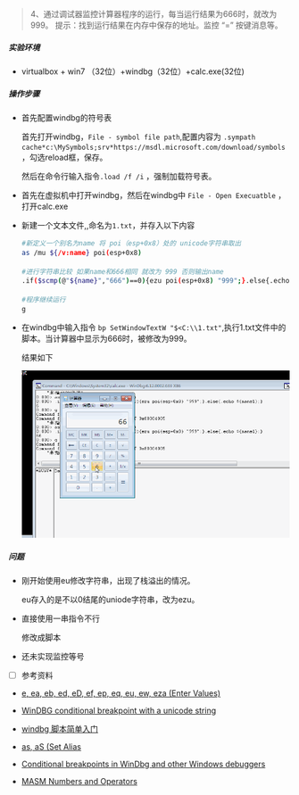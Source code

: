 > 4、通过调试器监控计算器程序的运行，每当运行结果为666时，就改为999。
> 提示：找到运行结果在内存中保存的地址。监控 “=” 按键消息等。

##### 实验环境

- virtualbox + win7 （32位）+windbg（32位）+calc.exe(32位)

##### 操作步骤

- 首先配置windbg的符号表

  首先打开windbg，`File - symbol file path`,配置内容为 `.sympath cache*c:\MySymbols;srv*https://msdl.microsoft.com/download/symbols`，勾选reload框，保存。

  然后在命令行输入指令`.load /f /i` ，强制加载符号表。

- 首先在虚拟机中打开windbg，然后在windbg中 `File - Open Execuatble` ，打开calc.exe

- 新建一个文本文件,,命名为`1.txt`，并存入以下内容

  ```bash
  #新定义一个别名为name 将 poi（esp+0x8）处的 unicode字符串取出
  as /mu ${/v:name} poi(esp+0x8)  
  
  #进行字符串比较 如果name和666相同 就改为 999 否则输出name
  .if($scmp(@"${name}","666")==0){ezu poi(esp+0x8) "999";}.else{.echo ${name};}
  
  #程序继续运行
  g
  ```

  

- 在windbg中输入指令 `bp SetWindowTextW "$<C:\\1.txt"`,执行1.txt文件中的脚本。当计算器中显示为666时，被修改为999。

  结果如下

  ![1](https://github.com/jackcily/SoftSecurity_job/raw/master/img/1.gif)

  

##### 问题

- 刚开始使用eu修改字符串，出现了栈溢出的情况。

  eu存入的是不以0结尾的uniode字符串，改为ezu。

- 直接使用一串指令不行

  修改成脚本

- 还未实现监控等号

- [ ] 参考资料

- [e, ea, eb, ed, eD, ef, ep, eq, eu, ew, eza (Enter Values)](https://docs.microsoft.com/en-us/windows-hardware/drivers/debugger/e--ea--eb--ed--ed--ef--ep--eq--eu--ew--eza--ezu--enter-values-)

- [WinDBG conditional breakpoint with a unicode string ](https://social.msdn.microsoft.com/Forums/en-US/f998bf93-026d-4803-a067-49f98dbc4e03/windbg-conditional-breakpoint-with-a-unicode-string?forum=windbg)

- [windbg 脚本简单入门](https://bbs.pediy.com/thread-180879.htm)

- [as, aS (Set Alias](https://docs.microsoft.com/en-us/windows-hardware/drivers/debugger/as--as--set-alias-)

- [Conditional breakpoints in WinDbg and other Windows debuggers](https://docs.microsoft.com/en-us/windows-hardware/drivers/debugger/setting-a-conditional-breakpoint)

- [MASM Numbers and Operators](https://docs.microsoft.com/en-us/windows-hardware/drivers/debugger/masm-numbers-and-operators)





